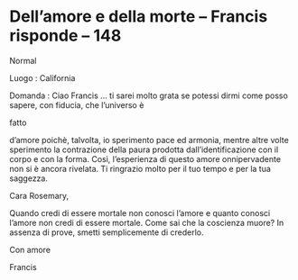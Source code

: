 # Dell’amore e della morte – Francis risponde – 148

Normal

Luogo : California

Domanda : Ciao Francis … ti sarei molto grata se potessi dirmi come posso sapere, con fiducia, che l’universo è 

fatto

d’amore poichè, talvolta, io sperimento pace ed armonia, mentre altre volte sperimento la contrazione della paura prodotta dall’identificazione con il corpo e con la forma. Così, l’esperienza di questo amore onnipervadente non si è ancora rivelata. Ti ringrazio molto per il tuo tempo e per la tua saggezza.

Cara Rosemary,

Quando credi di essere mortale non conosci l’amore e quanto conosci l’amore non credi di essere mortale. Come sai che la coscienza muore? In assenza di prove, smetti semplicemente di crederlo.

Con amore

Francis

